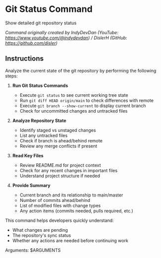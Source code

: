 # Git Status Command

Show detailed git repository status

*Command originally created by IndyDevDan (YouTube: https://www.youtube.com/@indydevdan) / DislerH (GitHub: https://github.com/disler)*

## Instructions

Analyze the current state of the git repository by performing the following steps:

1. **Run Git Status Commands**
   - Execute `git status` to see current working tree state
   - Run `git diff HEAD origin/main` to check differences with remote
   - Execute `git branch --show-current` to display current branch
   - Check for uncommitted changes and untracked files

2. **Analyze Repository State**
   - Identify staged vs unstaged changes
   - List any untracked files
   - Check if branch is ahead/behind remote
   - Review any merge conflicts if present

3. **Read Key Files**
   - Review README.md for project context
   - Check for any recent changes in important files
   - Understand project structure if needed

4. **Provide Summary**
   - Current branch and its relationship to main/master
   - Number of commits ahead/behind
   - List of modified files with change types
   - Any action items (commits needed, pulls required, etc.)

This command helps developers quickly understand:
- What changes are pending
- The repository's sync status
- Whether any actions are needed before continuing work

Arguments: $ARGUMENTS